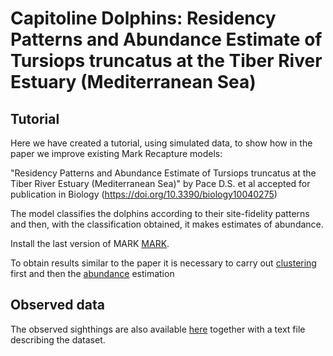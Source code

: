 # Capitoline Dolphins: Residency Patterns and Abundance Estimate of Tursiops truncatus at the Tiber River Estuary (Mediterranean Sea)


## Tutorial
Here we have created a tutorial, using simulated data, to show how in the paper we improve existing Mark Recapture models:

"Residency Patterns and Abundance Estimate of Tursiops truncatus at the Tiber River Estuary (Mediterranean Sea)" by Pace D.S. et al accepted for publication in Biology (https://doi.org/10.3390/biology10040275)

The model classifies the dolphins according to their site-fidelity patterns and then, with the classification obtained, it makes estimates of abundance.

Install the last version of MARK [MARK](http://www.phidot.org/software/mark/downloads/).

To obtain results similar to the paper it is necessary to carry out [clustering](https://github.com/gpanunzi/JCDM-case-study/blob/main/Case%20study%202/ClusterGit.R) first  and then the [abundance](https://github.com/gpanunzi/JCDM-case-study/blob/main/Case%20study%202/PopanGit.R) estimation 

## Observed data
The observed sighthings are also available [here](https://github.com/gpanunzi/JCDM-case-study/blob/main/Case%20study%202/Data/raw_data_turs.txt) together with a text file describing the dataset. 

